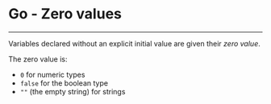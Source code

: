 # Go - Zero values

---

Variables declared without an explicit initial value are given their *zero value*.

The zero value is:

- `0` for numeric types
- `false` for the boolean type
- `""` (the empty string) for strings
